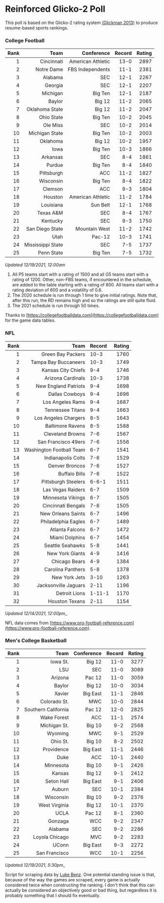 # Reinforced Glicko-2 Poll

This poll is based on the Glicko-2 rating system [\(Glickman 2013\)](http://glicko.net/glicko/glicko2.pdf) to produce resume-based sports rankings.

### College Football
| Rank  | Team                 | Conference           | Record   | Rating |
| ---:  | ---:                 | ---:                 | ---:     | ---:   |
| 1     | Cincinnati           | American Athletic    | 13-0     | 2897   |
| 2     | Notre Dame           | FBS Independents     | 11-1     | 2381   |
| 3     | Alabama              | SEC                  | 12-1     | 2267   |
| 4     | Georgia              | SEC                  | 12-1     | 2207   |
| 5     | Michigan             | Big Ten              | 12-1     | 2187   |
| 6     | Baylor               | Big 12               | 11-2     | 2065   |
| 7     | Oklahoma State       | Big 12               | 11-2     | 2047   |
| 8     | Ohio State           | Big Ten              | 10-2     | 2045   |
| 9     | Ole Miss             | SEC                  | 10-2     | 2014   |
| 10    | Michigan State       | Big Ten              | 10-2     | 2003   |
| 11    | Oklahoma             | Big 12               | 10-2     | 1957   |
| 12    | Iowa                 | Big Ten              | 10-3     | 1866   |
| 13    | Arkansas             | SEC                  | 8-4      | 1861   |
| 14    | Purdue               | Big Ten              | 8-4      | 1840   |
| 15    | Pittsburgh           | ACC                  | 11-2     | 1827   |
| 16    | Wisconsin            | Big Ten              | 8-4      | 1822   |
| 17    | Clemson              | ACC                  | 9-3      | 1804   |
| 18    | Houston              | American Athletic    | 11-2     | 1784   |
| 19    | Louisiana            | Sun Belt             | 12-1     | 1768   |
| 20    | Texas A&M            | SEC                  | 8-4      | 1767   |
| 21    | Kentucky             | SEC                  | 9-3      | 1750   |
| 22    | San Diego State      | Mountain West        | 11-2     | 1742   |
| 23    | Utah                 | Pac-12               | 10-3     | 1741   |
| 24    | Mississippi State    | SEC                  | 7-5      | 1737   |
| 25    | Penn State           | Big Ten              | 7-5      | 1732   |
_Updated 12/19/2021, 12:00am_

1. All P5 teams start with a rating of 1500 and all G5 teams start with a rating of 1200. Other, non-FBS teams, if encountered in the schedule, are added to the table starting with a rating of 800. All teams start with a rating deviation of 600 and a volatility of 0.6.
2. The 2020 schedule is run through 1 time to give initial ratings. Note that, after this run, the RD remains high and so the ratings are still quite fluid.
3. The 2021 schedule is run through 50 times.

Thanks to [https://collegefootballdata.com](https://collegefootballdata.com) for the game data tables.

### NFL
| Rank  | Team                       | Record   | Rating |
| ---:  | ---:                       | :---     | ---:   |
| 1     | Green Bay Packers          | 10-3     | 1760   |
| 2     | Tampa Bay Buccaneers       | 10-3     | 1749   |
| 3     | Kansas City Chiefs         | 9-4      | 1746   |
| 4     | Arizona Cardinals          | 10-3     | 1738   |
| 5     | New England Patriots       | 9-4      | 1698   |
| 6     | Dallas Cowboys             | 9-4      | 1696   |
| 7     | Los Angeles Rams           | 9-4      | 1687   |
| 8     | Tennessee Titans           | 9-4      | 1663   |
| 9     | Los Angeles Chargers       | 8-5      | 1643   |
| 10    | Baltimore Ravens           | 8-5      | 1588   |
| 11    | Cleveland Browns           | 7-6      | 1567   |
| 12    | San Francisco 49ers        | 7-6      | 1556   |
| 13    | Washington Football Team   | 6-7      | 1541   |
| 14    | Indianapolis Colts         | 7-6      | 1529   |
| 15    | Denver Broncos             | 7-6      | 1527   |
| 16    | Buffalo Bills              | 7-6      | 1522   |
| 17    | Pittsburgh Steelers        | 6-6-1    | 1511   |
| 18    | Las Vegas Raiders          | 6-7      | 1509   |
| 19    | Minnesota Vikings          | 6-7      | 1505   |
| 20    | Cincinnati Bengals         | 7-6      | 1505   |
| 21    | New Orleans Saints         | 6-7      | 1496   |
| 22    | Philadelphia Eagles        | 6-7      | 1489   |
| 23    | Atlanta Falcons            | 6-7      | 1472   |
| 24    | Miami Dolphins             | 6-7      | 1454   |
| 25    | Seattle Seahawks           | 5-8      | 1441   |
| 26    | New York Giants            | 4-9      | 1416   |
| 27    | Chicago Bears              | 4-9      | 1384   |
| 28    | Carolina Panthers          | 5-8      | 1378   |
| 29    | New York Jets              | 3-10     | 1263   |
| 30    | Jacksonville Jaguars       | 2-11     | 1196   |
| 31    | Detroit Lions              | 1-11-1   | 1170   |
| 32    | Houston Texans             | 2-11     | 1154   |
_Updated 12/14/2021, 12:00pm__

NFL data comes from [https://www.pro-football-reference.com](https://www.pro-football-reference.com).

### Men's College Basketball
| Rank  | Team                 | Conference | Record   | Rating |
| ---:  | ---:                 | ---:       | ---:     | ---:   |
| 1     | Iowa St.             | Big 12     | 11-0     | 3277   |
| 2     | LSU                  | SEC        | 11-0     | 3089   |
| 3     | Arizona              | Pac 12     | 11-0     | 3059   |
| 4     | Baylor               | Big 12     | 10-0     | 3034   |
| 5     | Xavier               | Big East   | 11-1     | 2846   |
| 6     | Colorado St.         | MWC        | 10-0     | 2844   |
| 7     | Southern California  | Pac 12     | 12-0     | 2825   |
| 8     | Wake Forest          | ACC        | 11-1     | 2574   |
| 9     | Michigan St.         | Big 10     | 9-2      | 2568   |
| 10    | Wyoming              | MWC        | 9-1      | 2529   |
| 11    | Ohio St.             | Big 10     | 8-2      | 2502   |
| 12    | Providence           | Big East   | 11-1     | 2446   |
| 13    | Duke                 | ACC        | 10-1     | 2440   |
| 14    | Minnesota            | Big 10     | 9-1      | 2426   |
| 15    | Kansas               | Big 12     | 9-1      | 2412   |
| 16    | Seton Hall           | Big East   | 9-1      | 2406   |
| 17    | Auburn               | SEC        | 10-1     | 2384   |
| 18    | Wisconsin            | Big 10     | 9-2      | 2376   |
| 19    | West Virginia        | Big 12     | 10-1     | 2370   |
| 20    | UCLA                 | Pac 12     | 8-1      | 2360   |
| 21    | Gonzaga              | WCC        | 9-2      | 2347   |
| 22    | Alabama              | SEC        | 9-2      | 2286   |
| 23    | Loyola Chicago       | MVC        | 9-2      | 2283   |
| 24    | UConn                | Big East   | 9-3      | 2272   |
| 25    | San Francisco        | WCC        | 10-1     | 2256   |
_Updated 12/19/2021, 5:30pm__

Script for scraping data by [Luke Benz](https://github.com/lbenz730/NCAA_Hoops).
One potential standing issue is that, because of the way the games are scraped, every game is actually considered twice when constructing the ranking. I don't think that this can actually be considered an objectively good or bad thing, but regardless it is probably something that I should fix eventually.

